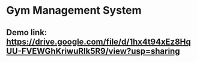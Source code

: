 # Gym Management System
## Demo link: https://drive.google.com/file/d/1hx4t94xEz8HqUU-FVEWGhKriwuRIk5R9/view?usp=sharing
